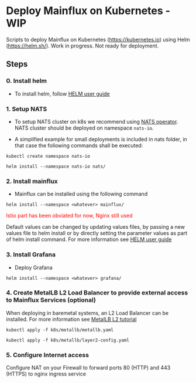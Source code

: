 # Deploy Mainflux on Kubernetes - WIP
Scripts to deploy Mainflux on Kubernetes (https://kubernetes.io) using Helm (https://helm.sh/). Work in progress. Not ready for deployment.

## Steps

### 0. Install helm

- To install helm, follow [HELM user guide](https://docs.helm.sh/using_helm/)

### 1. Setup NATS

- To setup NATS cluster on k8s we recommend using [NATS operator](https://github.com/nats-io/nats-operator/tree/master/helm/nats-operator). NATS cluster should be deployed on namespace `nats-io`.

- A simplified example for small deployments is included in nats folder, in that case the following commands shall be executed:
```
kubectl create namespace nats-io

helm install --namespace nats-io nats/

```

### 2. Install mainflux

- Mainflux can be installed using the following command

```
helm install --namespace <whatever> mainflux/
```

<span style="color:red">Istio part has been obviated for now, Nginx still used </span>

Default values can be changed by updating values files, by passing a new values file to helm install or by directly setting the parameter values as part of helm install command. For more information see [HELM user guide](https://docs.helm.sh/using_helm/)


### 3. Install Grafana

- Deploy Grafana 

```
helm install --namespace <whatever> grafana/
```

### 4. Create MetalLB  L2 Load Balancer to provide external access to Mainflux Services (optional)

When deploying in baremetal systems, an L2 Load Balancer can be installed. For more information see [MetalLB L2 tutorial](https://metallb.universe.tf/tutorial/layer2/)

```
kubectl apply -f k8s/metallb/metallb.yaml

kubectl apply -f k8s/metallb/layer2-config.yaml
```

### 5. Configure Internet access
Configure NAT on your Firewall to forward ports 80 (HTTP) and 443 (HTTPS) to nginx ingress service

